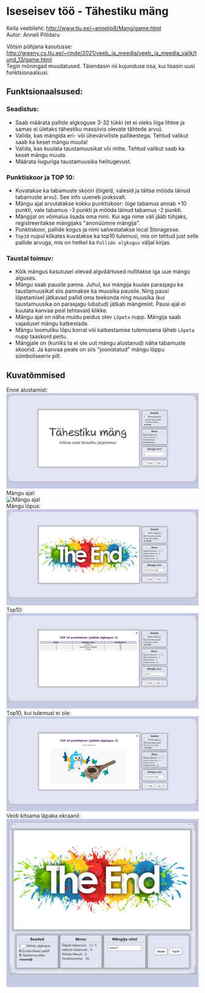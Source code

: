 # Iseseisev töö  - Tähestiku mäng
Kella veebileht: http://www.tlu.ee/~annelip8/Mang/game.html    
Autor: Anneli Põldaru  
  
Võtsin põhjana kasutusse: http://greeny.cs.tlu.ee/~rinde/2021/veeb_ja_meedia/veeb_ja_meedia_valik/tund_13/game.html  
Tegin mõningad muudatused. Täiendasin nii kujunduse osa, kui lisasin uusi funktsionaalsusi. 
  
## Funktsionaalsused:
### Seadistus:
* Saab määrata pallide algkoguse 3-32 tükki (et ei oleks liiga lihtne ja samas ei ületaks tähestiku massiivis olevate tähtede arvu).  
* Valida, kas mängida eri- või ühevärviliste pallikestega. Tehtud valikut saab ka keset mängu muuta!  
* Valida, kas kuulata taustamuusikat või mitte. Tehtud valikut saab ka keset mängu muuta.   
* Määrata liuguriga taustamuusika helitugevust.  

### Punktiskoor ja TOP 10:
* Kuvatakse ka tabamuste skoori (õigeid, valesid ja täitsa mööda läinud tabamuste arvu). See info uueneb jooksvalt.  
* Mängu ajal arvutatakse kokku punktiskoor: õige tabamus annab +10 punkti, vale tabamus -3 punkti ja mööda läinud tabamus -2 punkti.
* Mängijal on võimalus lisada oma nimi. Kui aga nime väli jääb tühjaks, registreeritakse mängijaks "anonüümne mängija".
* Punktiskoor, pallide kogus ja nimi salvestatakse local Storagesse.
* `Top10` nupul klikates kuvatakse ka top10 tulemusi, mis on tehtud just selle pallide arvuga, mis on hetkel ka `Pallide algkogus` väljal kirjas.

### Taustal toimuv:
* Kõik mängus kasutusel olevad algväärtused nullitakse iga uue mängu alguses.  
* Mängu saab pausile panna. Juhul, kui mängija kuulas parasjagu ka taustamuusikat siis pannakse ka muusika pausile. Ning pausi lõpetamisel jätkavad pallid oma teekonda ning muusika (kui taustamuusika on parasjagu lubatud) jätkab mängimist. Pausi ajal ei kuulata kanvaa peal tehtavaid klikke.  
* Mängu ajal on näha muidu peidus olev `Lõpeta` nupp. Mängija saab vajadusel mängu katkestada.  
* Mängu loomuliku lõpu korral või katkestamise tulemusena läheb `Lõpeta` nupp taaskord peitu.  
* Mängjale on (kuniks ta ei ole uut mängu alustanud) näha tabamuste skoorid. Ja kanvaa peale on siis "joonistatud" mängu lõppu sümboliseeriv pilt.  
  
## Kuvatõmmised
Enne alustamist:  
![Enne alustamist](screenshots/alguses.jpg)  
Mängu ajal:  
![Mängu ajal](screenshots/mängu_ajal.jpg)  
Mängu lõpus:  
![Mängu lõpus](screenshots/lõpp.jpg)  
Top10:  
![Top 10](screenshots/skoor_3.jpg)  
Top10, kui tulemusi ei ole:  
![Top10, kui tulemusi ei ole](screenshots/skoor_2.jpg)   
Veidi kitsama läpaka ekraanil:  
![Kitsamal ekraanil](screenshots/kitsal.jpg)  
